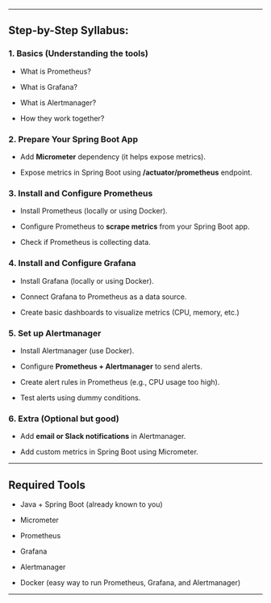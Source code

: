 
---

##  Step-by-Step Syllabus:

### **1. Basics (Understanding the tools)**

-  What is Prometheus?
    
-  What is Grafana?
    
-  What is Alertmanager?
    
-  How they work together?
    

### **2. Prepare Your Spring Boot App**

- Add **Micrometer** dependency (it helps expose metrics).
    
- Expose metrics in Spring Boot using **/actuator/prometheus** endpoint.
    

### **3. Install and Configure Prometheus**

- Install Prometheus (locally or using Docker).
    
- Configure Prometheus to **scrape metrics** from your Spring Boot app.
    
- Check if Prometheus is collecting data.
    

### **4. Install and Configure Grafana**

- Install Grafana (locally or using Docker).
    
- Connect Grafana to Prometheus as a data source.
    
- Create basic dashboards to visualize metrics (CPU, memory, etc.)
    

### **5. Set up Alertmanager**

- Install Alertmanager (use Docker).
    
- Configure **Prometheus + Alertmanager** to send alerts.
    
- Create alert rules in Prometheus (e.g., CPU usage too high).
    
- Test alerts using dummy conditions.
    

### **6. Extra (Optional but good)**

- Add **email or Slack notifications** in Alertmanager.
    
- Add custom metrics in Spring Boot using Micrometer.
    

---

##  Required Tools

- Java + Spring Boot (already known to you)
    
- Micrometer
    
- Prometheus
    
- Grafana
    
- Alertmanager
    
- Docker (easy way to run Prometheus, Grafana, and Alertmanager)
    

---
